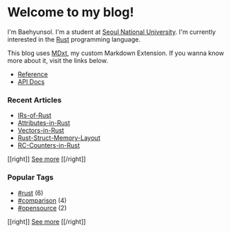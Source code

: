 # Welcome to my blog!

I'm Baehyunsol. I'm a student at [Seoul National University]. I'm currently interested in the [Rust] programming language.

This blog uses [MDxt], my custom Markdown Extension. If you wanna know more about it, visit the links below.

- [Reference]
- [API Docs]

[Seoul National University]: https://www.snu.ac.kr/
[MDxt]: https://github.com/baehyunsol/MDxt
[Reference]: MDxt-Reference.html
[API Docs]: https://docs.rs/mdxt/latest/mdxt/
[Rust]: https://www.rust-lang.org/

### Recent Articles


- [IRs-of-Rust](IRs-of-Rust.html)
- [Attributes-in-Rust](Attributes-in-Rust.html)
- [Vectors-in-Rust](Vectors-in-Rust.html)
- [Rust-Struct-Memory-Layout](Rust-Struct-Memory-Layout.html)
- [RC-Counters-in-Rust](RC-Counters-in-Rust.html)

[[right]]
[See more](Articles.html)
[[/right]]

### Popular Tags


- [#rust](tag-rust.html) (6)
- [#comparison](tag-comparison.html) (4)
- [#opensource](tag-opensource.html) (2)

[[right]]
[See more](Tags.html)
[[/right]]